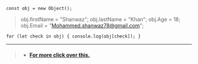 `const obj = new Object();`

> obj.firstName = "Shanwaz";
obj.lastName = "Khan";
obj.Age = 18;
obj.Email = "Mohammed.shanwaz78@gmail.com";

`for (let check in obj) {
    console.log(obj[check]);
}`

---
 > * #### [For more click over this.](../Js/forinloop.js)

